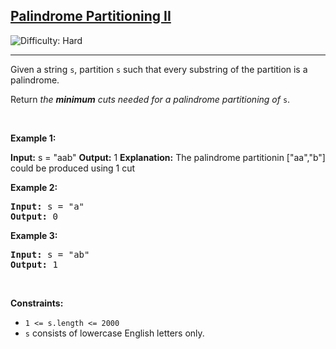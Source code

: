<h2><a href="https://leetcode.com/problems/palindrome-partitioning-ii">Palindrome Partitioning II</a></h2> <img src='https://img.shields.io/badge/Difficulty-Hard-red' alt='Difficulty: Hard' /><hr><p>Given a string <code>s</code>, partition <code>s</code> such that every <span data-keyword="substring-nonempty">substring</span> of the partition is a <span data-keyword="palindrome-string">palindrome</span>.</p>

<p>Return <em>the <strong>minimum</strong> cuts needed for a palindrome partitioning of</em> <code>s</code>.</p>

<p>&nbsp;</p>
<p><strong class="example">Example 1:</strong></p

<pre>
<strong>Input:</strong> s = &quot;aab&quot
<strong>Output:</strong> 1
<strong>Explanation:</strong> The palindrome partitionin [&quot;aa&quot;,&quot;b&quot;] could be produced using 1 cut
</pre>

<p><strong class="example">Example 2:</strong></p>

<pre>
<strong>Input:</strong> s = &quot;a&quot
<strong>Output:</strong> 0
</pre>

<p><strong class="example">Example 3:</strong></p>

<pre>
<strong>Input:</strong> s = &quot;ab&quot;
<strong>Output:</strong> 1
</pre>

<p>&nbsp;</p>
<p><strong>Constraints:</strong></p>

<ul>
	<li><code>1 &lt;= s.length &lt;= 2000</code></li>
	<li><code>s</code> consists of lowercase English letters only.</li>
</ul>
